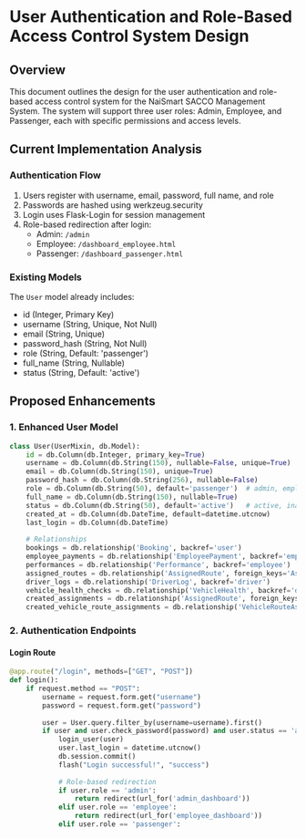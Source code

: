 # User Authentication and Role-Based Access Control System Design

## Overview
This document outlines the design for the user authentication and role-based access control system for the NaiSmart SACCO Management System. The system will support three user roles: Admin, Employee, and Passenger, each with specific permissions and access levels.

## Current Implementation Analysis

### Authentication Flow
1. Users register with username, email, password, full name, and role
2. Passwords are hashed using werkzeug.security
3. Login uses Flask-Login for session management
4. Role-based redirection after login:
   - Admin: `/admin`
   - Employee: `/dashboard_employee.html`
   - Passenger: `/dashboard_passenger.html`

### Existing Models
The `User` model already includes:
- id (Integer, Primary Key)
- username (String, Unique, Not Null)
- email (String, Unique)
- password_hash (String, Not Null)
- role (String, Default: 'passenger')
- full_name (String, Nullable)
- status (String, Default: 'active')

## Proposed Enhancements

### 1. Enhanced User Model
```python
class User(UserMixin, db.Model):
    id = db.Column(db.Integer, primary_key=True)
    username = db.Column(db.String(150), nullable=False, unique=True)
    email = db.Column(db.String(150), unique=True)
    password_hash = db.Column(db.String(256), nullable=False)
    role = db.Column(db.String(50), default='passenger')  # admin, employee, passenger
    full_name = db.Column(db.String(150), nullable=True)
    status = db.Column(db.String(50), default='active')   # active, inactive, suspended
    created_at = db.Column(db.DateTime, default=datetime.utcnow)
    last_login = db.Column(db.DateTime)
    
    # Relationships
    bookings = db.relationship('Booking', backref='user')
    employee_payments = db.relationship('EmployeePayment', backref='employee')
    performances = db.relationship('Performance', backref='employee')
    assigned_routes = db.relationship('AssignedRoute', foreign_keys='AssignedRoute.employee_id', backref='employee')
    driver_logs = db.relationship('DriverLog', backref='driver')
    vehicle_health_checks = db.relationship('VehicleHealth', backref='driver')
    created_assignments = db.relationship('AssignedRoute', foreign_keys='AssignedRoute.created_by', backref='creator')
    created_vehicle_route_assignments = db.relationship('VehicleRouteAssignment', foreign_keys='VehicleRouteAssignment.assigned_by', backref='admin')
```

### 2. Authentication Endpoints

#### Login Route
```python
@app.route("/login", methods=["GET", "POST"])
def login():
    if request.method == "POST":
        username = request.form.get("username")
        password = request.form.get("password")
        
        user = User.query.filter_by(username=username).first()
        if user and user.check_password(password) and user.status == 'active':
            login_user(user)
            user.last_login = datetime.utcnow()
            db.session.commit()
            flash("Login successful!", "success")
            
            # Role-based redirection
            if user.role == 'admin':
                return redirect(url_for('admin_dashboard'))
            elif user.role == 'employee':
                return redirect(url_for('employee_dashboard'))
            elif user.role == 'passenger':
